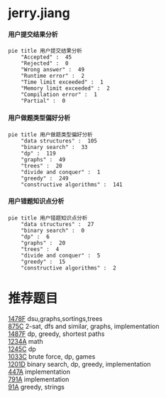 # jerry.jiang

<!-- tabs:start -->



#### **用户提交结果分析**

```mermaid
pie title 用户提交结果分析
    "Accepted" :  45
    "Rejected" :  0
    "Wrong answer" :  49
    "Runtime error" :  2
    "Time limit exceeded" :  1
    "Memory limit exceeded" :  2
    "Compilation error" :  1
    "Partial" :  0
```

#### **用户做题类型偏好分析**

```mermaid
pie title 用户做题类型偏好分析
    "data structures" :  105
    "binary search" :  33
    "dp" :  119
    "graphs" :  49
    "trees" :  20
    "divide and conquer" :  1
    "greedy" :  249
    "constructive algorithms" :  141
```
#### **用户错题知识点分析**

```mermaid
pie title 用户错题知识点分析
    "data structures" :  27
    "binary search" :  0
    "dp" :  6
    "graphs" :  20
    "trees" :  4
    "divide and conquer" :  5
    "greedy" :  15
    "constructive algorithms" :  2
```



<!-- tabs:end -->
# 推荐题目
[1478F](https://codeforces.com/contest/1478/problem/F)		dsu,graphs,sortings,trees		  
[875C](https://codeforces.com/contest/875/problem/C)		2-sat,
                        dfs and similar,
                        graphs,
                        implementation		  
[1487F](https://codeforces.com/contest/1487/problem/F)		dp,
                        greedy,
                        shortest paths		  
[1234A](https://codeforces.com/contest/1234/problem/A)		math		  
[1245C](https://codeforces.com/contest/1245/problem/C)		dp		  
[1033C](https://codeforces.com/contest/1033/problem/C)		brute force,
                        dp,
                        games		  
[1201D](https://codeforces.com/contest/1201/problem/D)		binary search,
                        dp,
                        greedy,
                        implementation		  
[447A](https://codeforces.com/contest/447/problem/A)		implementation		  
[791A](https://codeforces.com/contest/791/problem/A)		implementation		  
[91A](https://codeforces.com/contest/91/problem/A)		greedy,
                        strings		  
